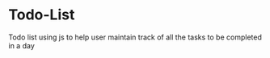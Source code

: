 # Todo-List
Todo list using js to help user maintain track of all the tasks to be completed in a day
